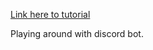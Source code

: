 [Link here to tutorial](https://www.digitalocean.com/community/tutorials/how-to-build-a-discord-bot-with-node-js)

Playing around with discord bot.